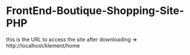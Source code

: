 # FrontEnd-Boutique-Shopping-Site-PHP
this is the URL to access the site after downloading => http://localhost/klement/home
